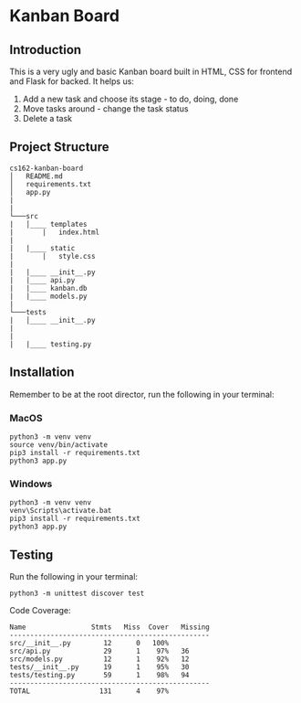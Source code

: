 # Kanban Board

## Introduction

This is a very ugly and basic Kanban board built in HTML, CSS for frontend and Flask for backed. It helps us:
1. Add a new task and choose its stage - to do, doing, done
2. Move tasks around - change the task status
3. Delete a task

## Project Structure
```
cs162-kanban-board
│   README.md
│   requirements.txt    
│   app.py
|
|
└───src
|   │____ templates
|       |   index.html
|
|   |____ static       
|       |   style.css
|
|   |____ __init__.py
|   |____ api.py
|   |____ kanban.db
|   |____ models.py
|
└───tests
|   │____ __init__.py
|       
|
|   |____ testing.py       
```
## Installation

Remember to be at the root director, run the following in your terminal:
### MacOS
```
python3 -m venv venv
source venv/bin/activate
pip3 install -r requirements.txt
python3 app.py
```
### Windows
```
python3 -m venv venv
venv\Scripts\activate.bat
pip3 install -r requirements.txt
python3 app.py
```
## Testing
Run the following in your terminal:
```
python3 -m unittest discover test
```

Code Coverage:

```
Name                Stmts   Miss  Cover   Missing
-------------------------------------------------
src/__init__.py        12      0   100%
src/api.py             29      1    97%   36
src/models.py          12      1    92%   12
tests/__init__.py      19      1    95%   30
tests/testing.py       59      1    98%   94
-------------------------------------------------
TOTAL                 131      4    97%
```